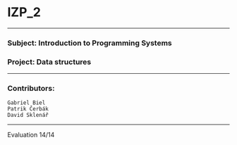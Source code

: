 # IZP_2
-----------------------
### Subject: Introduction to Programming Systems
### Project: Data structures
-----------------------
### Contributors: 
    Gabriel Biel
    Patrik Čerbák
    David Sklenář 
-----------------------
Evaluation 14/14
